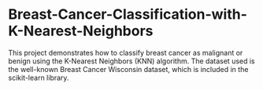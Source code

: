 # Breast-Cancer-Classification-with-K-Nearest-Neighbors
This project demonstrates how to classify breast cancer as malignant or benign using the K-Nearest Neighbors (KNN) algorithm. The dataset used is the well-known Breast Cancer Wisconsin dataset, which is included in the scikit-learn library.
